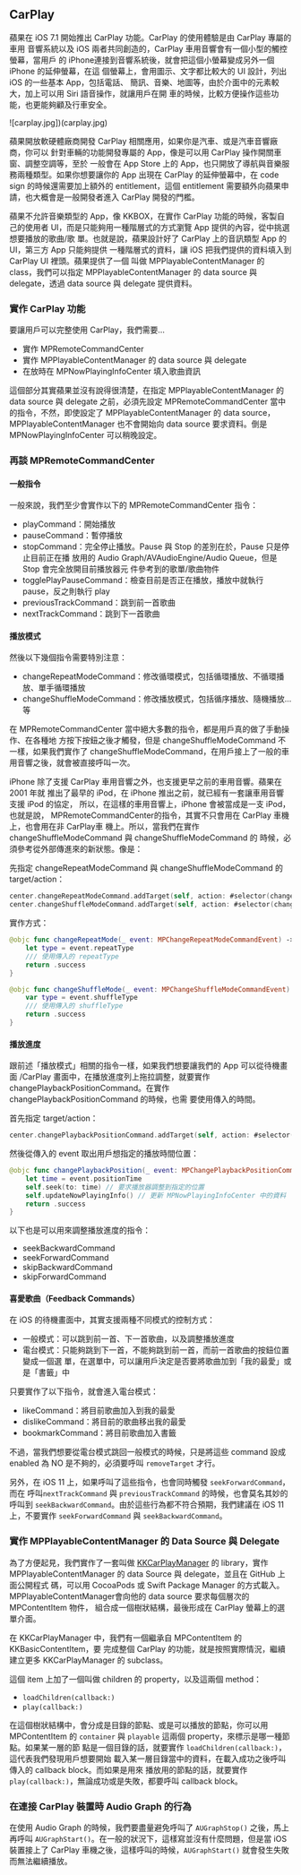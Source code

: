CarPlay
-------

蘋果在 iOS 7.1 開始推出 CarPlay 功能。CarPlay 的使用體驗是由 CarPlay 專屬的車用
音響系統以及 iOS 兩者共同創造的，CarPlay 車用音響會有一個小型的觸控螢幕，當用戶
的 iPhone連接到音響系統後，就會把這個小螢幕變成另外一個 iPhone 的延伸螢幕，在這
個螢幕上，會用圖示、文字都比較大的 UI 設計，列出 iOS 的一些基本 App，包括電話、
簡訊、音樂、地圖等，由於介面中的元素較大，加上可以用 Siri 語音操作，就讓用戶在開
車的時候，比較方便操作這些功能，也更能夠顧及行車安全。

![carplay.jpg])(carplay.jpg)

蘋果開放軟硬體廠商開發 CarPlay 相關應用，如果你是汽車、或是汽車音響廠商，你可以
針對車輛的功能開發專屬的 App，像是可以用 CarPlay 操作開關車窗、調整空調等，至於
一般會在 App Store 上的 App，也只開放了導航與音樂服務兩種類型。如果你想要讓你的
App 出現在 CarPlay 的延伸螢幕中，在 code sign 的時候還需要加上額外的
entitlement，這個 entitlement 需要額外向蘋果申請，也大概會是一般開發者進入
CarPlay 開發的門檻。

蘋果不允許音樂類型的 App，像 KKBOX，在實作 CarPlay 功能的時候，客製自己的使用者
UI，而是只能夠用一種階層式的方式瀏覽 App 提供的內容，從中挑選想要播放的歌曲/歌
單。也就是說，蘋果設計好了 CarPlay 上的音訊類型 App 的 UI，第三方 App 只能夠提供
一種階層式的資料，讓 iOS 把我們提供的資料填入到 CarPlay UI 裡頭。蘋果提供了一個
叫做 MPPlayableContentManager 的 class，我們可以指定 MPPlayableContentManager 的
data source 與 delegate，透過 data source 與 delegate 提供資料。

### 實作 CarPlay 功能

要讓用戶可以完整使用 CarPlay，我們需要…

* 實作 MPRemoteCommandCenter
* 實作 MPPlayableContentManager 的 data source 與 delegate
* 在放時在 MPNowPlayingInfoCenter 填入歌曲資訊

這個部分其實蘋果並沒有說得很清楚，在指定 MPPlayableContentManager 的 data source
與 delegate 之前，必須先設定 MPRemoteCommandCenter 當中的指令，不然，即使設定了
MPPlayableContentManager 的 data source，MPPlayableContentManager 也不會開始向
data source 要求資料。倒是 MPNowPlayingInfoCenter 可以稍晚設定。

### 再談 MPRemoteCommandCenter

#### 一般指令

一般來說，我們至少會實作以下的 MPRemoteCommandCenter 指令：

* playCommand：開始播放
* pauseCommand：暫停播放
* stopCommand：完全停止播放。Pause 與 Stop 的差別在於，Pause 只是停止目前正在播
  放用的 Audio Graph/AVAudioEngine/Audio Queue，但是 Stop 會完全放開目前播放器元
  件參考到的歌單/歌曲物件
* togglePlayPauseCommand：檢查目前是否正在播放，播放中就執行 pause，反之則執行 play
* previousTrackCommand：跳到前一首歌曲
* nextTrackCommand：跳到下一首歌曲

#### 播放模式

然後以下幾個指令需要特別注意：

* changeRepeatModeCommand：修改循環模式，包括循環播放、不循環播放、單手循環播放
* changeShuffleModeCommand：修改播放模式，包括循序播放、隨機播放…等

在 MPRemoteCommandCenter 當中絕大多數的指令，都是用戶真的做了手動操作、在各種地
方按下按鈕之後才觸發，但是 changeShuffleModeCommand 不一樣，如果我們實作了
changeShuffleModeCommand，在用戶接上了一般的車用音響之後，就會被直接呼叫一次。

iPhone 除了支援 CarPlay 車用音響之外，也支援更早之前的車用音響。蘋果在 2001 年就
推出了最早的 iPod，在 iPhone 推出之前，就已經有一套讓車用音響支援 iPod 的協定，
所以，在這樣的車用音響上，iPhone 會被當成是一支 iPod，也就是說，
MPRemoteCommandCenter的指令，其實不只會用在 CarPlay 車機上，也會用在非 CarPlay車
機上。所以，當我們在實作 changeShuffleModeCommand 與 changeShuffleModeCommand 的
時候，必須參考從外部傳進來的新狀態。像是：

先指定 changeRepeatModeCommand 與 changeShuffleModeCommand 的 target/action：

``` swift
center.changeRepeatModeCommand.addTarget(self, action: #selector(changeRepeatMode(_:)))
center.changeShuffleModeCommand.addTarget(self, action: #selector(changeShuffleMode(_:)))
```

實作方式：

``` swift
@objc func changeRepeatMode(_ event: MPChangeRepeatModeCommandEvent) -> MPRemoteCommandHandlerStatus {
    let type = event.repeatType
    /// 使用傳入的 repeatType
    return .success
}

@objc func changeShuffleMode(_ event: MPChangeShuffleModeCommandEvent) -> MPRemoteCommandHandlerStatus {
    var type = event.shuffleType
    /// 使用傳入的 shuffleType
    return .success
}
```

#### 播放進度

跟前述「播放模式」相關的指令一樣，如果我們想要讓我們的 App 可以從待機畫面
/CarPlay 畫面中，在播放進度列上拖拉調整，就要實作
changePlaybackPositionCommand。在實作changePlaybackPositionCommand 的時候，也需
要使用傳入的時間。

首先指定 target/action：

``` swift
center.changePlaybackPositionCommand.addTarget(self, action: #selector(changePlaybackPosition(_:)))
```

然後從傳入的 event 取出用戶想指定的播放時間位置：

``` swift
@objc func changePlaybackPosition(_ event: MPChangePlaybackPositionCommandEvent) -> MPRemoteCommandHandlerStatus {
    let time = event.positionTime
    self.seek(to: time) // 要求播放器調整到指定的位置
    self.updateNowPlayingInfo() // 更新 MPNowPlayingInfoCenter 中的資料
    return .success
}
```

以下也是可以用來調整播放進度的指令：

* seekBackwardCommand
* seekForwardCommand
* skipBackwardCommand
* skipForwardCommand

#### 喜愛歌曲（Feedback Commands）

在 iOS 的待機畫面中，其實支援兩種不同模式的控制方式：

* 一般模式：可以跳到前一首、下一首歌曲，以及調整播放進度
* 電台模式：只能夠跳到下一首，不能夠跳到前一首，而前一首歌曲的按鈕位置變成一個選
  單，在選單中，可以讓用戶決定是否要將歌曲加到「我的最愛」或是「書籤」中

只要實作了以下指令，就會進入電台模式：

* likeCommand：將目前歌曲加入到我的最愛
* dislikeCommand：將目前的歌曲移出我的最愛
* bookmarkCommand：將目前歌曲加入書籤

不過，當我們想要從電台模式跳回一般模式的時候，只是將這些 command 設成 enabled 為
NO 是不夠的，必須要呼叫 `removeTarget` 才行。

另外，在 iOS 11 上，如果呼叫了這些指令，也會同時觸發 `seekForwardCommand`，而在
呼叫`nextTrackCommand` 與 `previousTrackCommand` 的時候，也會莫名其妙的呼叫到
`seekBackwardCommand`。由於這些行為都不符合預期，我們建議在 iOS 11 上，不要實作
`seekForwardCommand` 與 `seekBackwardCommand`。

### 實作 MPPlayableContentManager 的 Data Source 與 Delegate

為了方便起見，我們實作了一套叫做
[KKCarPlayManager](https://github.com/KKBOX/KKCarPlayManager) 的 library，實作
MPPlayableContentManager 的 data Source 與 delegate，並且在 GitHub 上面公開程式
碼，可以用 CocoaPods 或 Swift Package Manager 的方式載入。
MPPlayableContentManager會向他的 data source 要求每個層次的 MPContentItem 物件，
組合成一個樹狀結構，最後形成在 CarPlay 螢幕上的選單介面。

在 KKCarPlayManager 中，我們有一個繼承自 MPContentItem 的 KKBasicContentItem，要
完成整個 CarPlay 的功能，就是按照實際情況，繼續建立更多 KKCarPlayManager 的
subclass。

這個 item 上加了一個叫做 children 的 property，以及這兩個 method：

* `loadChildren(callback:)`
* `play(callback:)`

在這個樹狀結構中，會分成是目錄的節點、或是可以播放的節點，你可以用 MPContentItem
的 `container` 與 `playable` 這兩個 property，來標示是哪一種節點。如果某一層的節
點是一個目錄的話，就要實作 `loadChildren(callback:)`，這代表我們發現用戶想要開始
載入某一層目錄當中的資料，在載入成功之後呼叫傳入的 callback block。而如果是用來
播放用的節點的話，就要實作 `play(callback:)`，無論成功或是失敗，都要呼叫
callback block。

### 在連接 CarPlay 裝置時 Audio Graph 的行為

在使用 Audio Graph 的時候，我們要盡量避免呼叫了 `AUGraphStop()` 之後，馬上再呼叫
`AUGraphStart()`。在一般的狀況下，這樣寫並沒有什麼問題，但是當 iOS 裝置接上了
CarPlay 車機之後，這樣呼叫的時候，`AUGraphStart()` 就會發生失敗而無法繼續播放。
